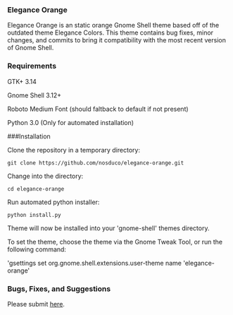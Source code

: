 ### Elegance Orange

Elegance Orange is an static orange Gnome Shell theme based off of the outdated theme Elegance Colors. This theme contains bug fixes, minor changes, and commits to bring it compatibility with the most recent version of Gnome Shell. 

### Requirements

GTK+ 3.14

Gnome Shell 3.12+

Roboto Medium Font (should faltback to default if not present)

Python 3.0 (Only for automated installation)

###Installation

Clone the repository in a temporary directory:
```
git clone https://github.com/nosduco/elegance-orange.git
```
Change into the directory:
```
cd elegance-orange
```
Run automated python installer:
```
python install.py    
```
Theme will now be installed into your 'gnome-shell' themes directory.

To set the theme, choose the theme via the Gnome Tweak Tool, or run the following command:

'gsettings set org.gnome.shell.extensions.user-theme name 'elegance-orange'

### Bugs, Fixes, and Suggestions

Please submit [here](https://github.com/nosduco/elegance-orange/issues).
